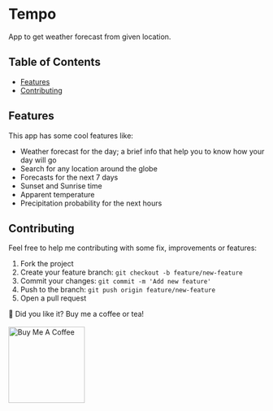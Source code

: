 # Tempo

App to get weather forecast from given location.

## Table of Contents

- [Features](#features)
- [Contributing](#contributing)

## Features

This app has some cool features like:

- Weather forecast for the day; a brief info that help you to know how your day will go
- Search for any location around the globe
- Forecasts for the next 7 days
- Sunset and Sunrise time
- Apparent temperature
- Precipitation probability for the next hours

## Contributing

Feel free to help me contributing with some fix, improvements or features:

1. Fork the project
2. Create your feature branch: `git checkout -b feature/new-feature`
3. Commit your changes: `git commit -m 'Add new feature'`
4. Push to the branch: `git push origin feature/new-feature`
5. Open a pull request

💜 Did you like it? Buy me a coffee or tea!
<br />
<br/>
<a href="https://www.buymeacoffee.com/gpaiva" target="_blank"><img src="https://cdn.buymeacoffee.com/buttons/v2/default-red.png" alt="Buy Me A Coffee" width="150" ></a>
